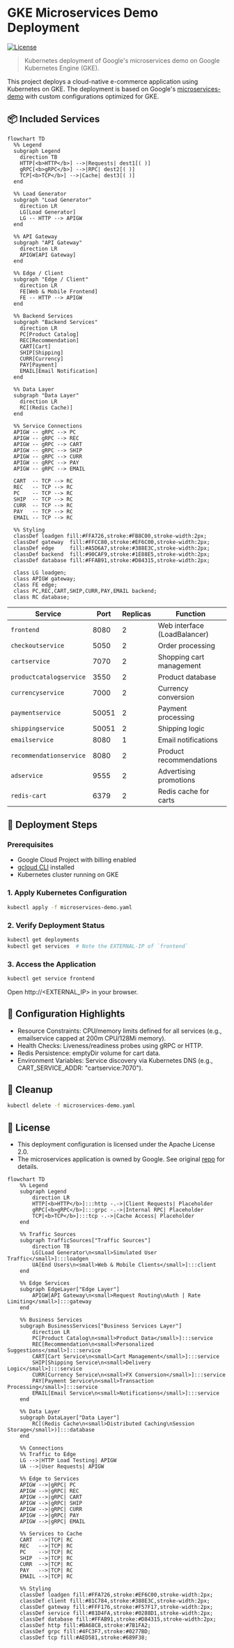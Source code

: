 # GKE Microservices Demo Deployment  
[![License](https://img.shields.io/badge/license-Apache--2.0-blue.svg)](LICENSE)  
> Kubernetes deployment of Google's microservices demo on Google Kubernetes Engine (GKE).

This project deploys a cloud-native e-commerce application using Kubernetes on GKE. The deployment is based on Google's [microservices-demo](https://github.com/GoogleCloudPlatform/microservices-demo) with custom configurations optimized for GKE.

## 📦 Included Services
```mermaid
flowchart TD
  %% Legend
  subgraph Legend
    direction TB
    HTTP[<b>HTTP</b>] -->|Requests| dest1[( )]
    gRPC[<b>gRPC</b>] -->|RPC| dest2[( )]
    TCP[<b>TCP</b>] -->|Cache| dest3[( )]
  end

  %% Load Generator
  subgraph "Load Generator"
    direction LR
    LG[Load Generator]
    LG -- HTTP --> APIGW
  end

  %% API Gateway
  subgraph "API Gateway"
    direction LR
    APIGW[API Gateway]
  end

  %% Edge / Client
  subgraph "Edge / Client"
    direction LR
    FE[Web & Mobile Frontend]
    FE -- HTTP --> APIGW
  end

  %% Backend Services
  subgraph "Backend Services"
    direction LR
    PC[Product Catalog]
    REC[Recommendation]
    CART[Cart]
    SHIP[Shipping]
    CURR[Currency]
    PAY[Payment]
    EMAIL[Email Notification]
  end

  %% Data Layer
  subgraph "Data Layer"
    direction LR
    RC[(Redis Cache)]
  end

  %% Service Connections
  APIGW -- gRPC --> PC
  APIGW -- gRPC --> REC
  APIGW -- gRPC --> CART
  APIGW -- gRPC --> SHIP
  APIGW -- gRPC --> CURR
  APIGW -- gRPC --> PAY
  APIGW -- gRPC --> EMAIL

  CART  -- TCP --> RC
  REC   -- TCP --> RC
  PC    -- TCP --> RC
  SHIP  -- TCP --> RC
  CURR  -- TCP --> RC
  PAY   -- TCP --> RC
  EMAIL -- TCP --> RC

  %% Styling
  classDef loadgen fill:#FFA726,stroke:#FB8C00,stroke-width:2px;
  classDef gateway  fill:#FFCC80,stroke:#EF6C00,stroke-width:2px;
  classDef edge     fill:#A5D6A7,stroke:#388E3C,stroke-width:2px;
  classDef backend  fill:#90CAF9,stroke:#1E88E5,stroke-width:2px;
  classDef database fill:#FFAB91,stroke:#D84315,stroke-width:2px;

  class LG loadgen;
  class APIGW gateway;
  class FE edge;
  class PC,REC,CART,SHIP,CURR,PAY,EMAIL backend;
  class RC database;
```
| Service                  | Port  | Replicas | Function                         |
|--------------------------|-------|----------|----------------------------------|
| `frontend`               | 8080  | 2        | Web interface (LoadBalancer)     |
| `checkoutservice`        | 5050  | 2        | Order processing                 |
| `cartservice`            | 7070  | 2        | Shopping cart management         |
| `productcatalogservice`  | 3550  | 2        | Product database                 |
| `currencyservice`        | 7000  | 2        | Currency conversion              |
| `paymentservice`         | 50051 | 2        | Payment processing               |
| `shippingservice`        | 50051 | 2        | Shipping logic                   |
| `emailservice`           | 8080  | 1        | Email notifications              |
| `recommendationservice`  | 8080  | 2        | Product recommendations          |
| `adservice`              | 9555  | 2        | Advertising promotions           |
| `redis-cart`             | 6379  | 2        | Redis cache for carts            |

## 🚀 Deployment Steps
### Prerequisites
- Google Cloud Project with billing enabled
- [gcloud CLI](https://cloud.google.com/sdk/docs/install) installed
- Kubernetes cluster running on GKE

### 1. Apply Kubernetes Configuration
```bash
kubectl apply -f microservices-demo.yaml
```
### 2. Verify Deployment Status
```bash
kubectl get deployments
kubectl get services  # Note the EXTERNAL-IP of `frontend`
```
### 3. Access the Application
```bash
kubectl get service frontend
```
Open http://<EXTERNAL_IP> in your browser.

## 🔧 Configuration Highlights
* Resource Constraints: CPU/memory limits defined for all services (e.g., emailservice capped at 200m CPU/128Mi memory).
* Health Checks: Liveness/readiness probes using gRPC or HTTP.
* Redis Persistence: emptyDir volume for cart data.
* Environment Variables: Service discovery via Kubernetes DNS (e.g., CART_SERVICE_ADDR: "cartservice:7070").
## 🧹 Cleanup
```bash
kubectl delete -f microservices-demo.yaml
```
## 📜 License
* This deployment configuration is licensed under the Apache License 2.0.
* The microservices application is owned by Google. See original [repo](https://github.com/GoogleCloudPlatform/microservices-demo) for details.
```mermaid
flowchart TD
    %% Legend
    subgraph Legend
        direction LR
        HTTP[<b>HTTP</b>]:::http -.->|Client Requests| Placeholder
        gRPC[<b>gRPC</b>]:::grpc -.->|Internal RPC| Placeholder
        TCP[<b>TCP</b>]:::tcp -.->|Cache Access| Placeholder
    end

    %% Traffic Sources
    subgraph TrafficSources["Traffic Sources"]
        direction TB
        LG[Load Generator\n<small>Simulated User Traffic</small>]:::loadgen
        UA[End Users\n<small>Web & Mobile Clients</small>]:::client
    end

    %% Edge Services
    subgraph EdgeLayer["Edge Layer"]
        APIGW[API Gateway\n<small>Request Routing\nAuth | Rate Limiting</small>]:::gateway
    end

    %% Business Services
    subgraph BusinessServices["Business Services Layer"]
        direction LR
        PC[Product Catalog\n<small>Product Data</small>]:::service
        REC[Recommendation\n<small>Personalized Suggestions</small>]:::service
        CART[Cart Service\n<small>Cart Management</small>]:::service
        SHIP[Shipping Service\n<small>Delivery Logic</small>]:::service
        CURR[Currency Service\n<small>FX Conversion</small>]:::service
        PAY[Payment Service\n<small>Transaction Processing</small>]:::service
        EMAIL[Email Service\n<small>Notifications</small>]:::service
    end

    %% Data Layer
    subgraph DataLayer["Data Layer"]
        RC[(Redis Cache\n<small>Distributed Caching\nSession Storage</small>)]:::database
    end

    %% Connections
    %% Traffic to Edge
    LG -->|HTTP Load Testing| APIGW
    UA -->|User Requests| APIGW

    %% Edge to Services
    APIGW -->|gRPC| PC
    APIGW -->|gRPC| REC
    APIGW -->|gRPC| CART
    APIGW -->|gRPC| SHIP
    APIGW -->|gRPC| CURR
    APIGW -->|gRPC| PAY
    APIGW -->|gRPC| EMAIL

    %% Services to Cache
    CART  -->|TCP| RC
    REC   -->|TCP| RC
    PC    -->|TCP| RC
    SHIP  -->|TCP| RC
    CURR  -->|TCP| RC
    PAY   -->|TCP| RC
    EMAIL -->|TCP| RC

    %% Styling
    classDef loadgen fill:#FFA726,stroke:#EF6C00,stroke-width:2px;
    classDef client fill:#81C784,stroke:#388E3C,stroke-width:2px;
    classDef gateway fill:#FFF176,stroke:#F57F17,stroke-width:2px;
    classDef service fill:#81D4FA,stroke:#0288D1,stroke-width:2px;
    classDef database fill:#FFAB91,stroke:#D84315,stroke-width:2px;
    classDef http fill:#BA68C8,stroke:#7B1FA2;
    classDef grpc fill:#4FC3F7,stroke:#0277BD;
    classDef tcp fill:#AED581,stroke:#689F38;
```
  
